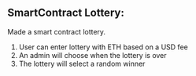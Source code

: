 ## SmartContract Lottery:
Made a smart contract lottery.

1. User can enter lottery with ETH based on a USD fee
2. An admin will choose when the lottery is over
3. The lottery will select a random winner
